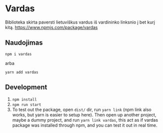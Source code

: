 # Vardas

Biblioteka skirta paversti lietuviškus vardus iš vardininko linksnio į bet kurį kitą.
https://www.npmjs.com/package/vardas

## Naudojimas
`npm i vardas`

arba

`yarn add vardas`

## Development

1. `npm install`
2. `npm run start`
3. To test out the package, open `dist/` dir, run `yarn link` (npm link also works, but yarn is easier to setup here). Then open up another project, maybe a dummy project, and run `yarn link vardas`, this act as if vardas package was installed through npm, and you can test it out in real time.
